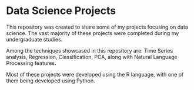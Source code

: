 # Data Science Projects

This repository was created to share some of my projects focusing on data science. The vast majority of these projects were completed during my undergraduate studies. 

Among the techniques showcased in this repository are: Time Series analysis, Regression, Classification, PCA, along with Natural Language Processing features. 

Most of these projects were developed using the R language, with one of them being developed using Python.
